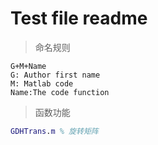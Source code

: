 # Test file readme
> 命名规则
```
G+M+Name
G: Author first name
M: Matlab code
Name:The code function
```
> 函数功能
```matlab
GDHTrans.m % 旋转矩阵
```

